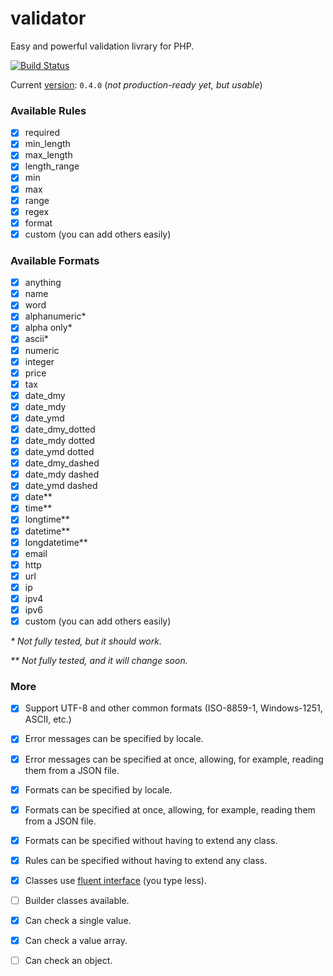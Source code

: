 # validator

Easy and powerful validation livrary for PHP.

[![Build Status](https://travis-ci.org/thiagodp/validator.svg?branch=master)](https://travis-ci.org/thiagodp/validator)

Current [version](http://semver.org/): `0.4.0` (_not production-ready yet, but usable_)

### Available Rules

- [x] required
- [x] min_length
- [x] max_length
- [x] length_range
- [x] min
- [x] max
- [x] range
- [x] regex
- [x] format
- [x] custom (you can add others easily)

### Available Formats

- [x] anything
- [x] name
- [x] word
- [x] alphanumeric*
- [x] alpha only*
- [x] ascii*
- [x] numeric
- [x] integer
- [x] price
- [x] tax
- [x] date_dmy
- [x] date_mdy
- [x] date_ymd
- [x] date_dmy_dotted
- [x] date_mdy dotted
- [x] date_ymd dotted
- [x] date_dmy_dashed
- [x] date_mdy dashed
- [x] date_ymd dashed
- [x] date**
- [x] time**
- [x] longtime**
- [x] datetime**
- [x] longdatetime**
- [x] email
- [x] http
- [x] url
- [x] ip
- [x] ipv4
- [x] ipv6
- [x] custom (you can add others easily)

_\* Not fully tested, but it should work._

_** Not fully tested, and it will change soon._

### More

- [x] Support UTF-8 and other common formats (ISO-8859-1, Windows-1251, ASCII, etc.)
- [x] Error messages can be specified by locale.
- [x] Error messages can be specified at once, allowing, for example, reading them from a JSON file.
- [x] Formats can be specified by locale.
- [x] Formats can be specified at once, allowing, for example, reading them from a JSON file.
- [x] Formats can be specified without having to extend any class.
- [x] Rules can be specified without having to extend any class.
- [x] Classes use [fluent interface](https://en.wikipedia.org/wiki/Fluent_interface) (you type less).
- [ ] Builder classes available.
- [x] Can check a single value.
- [x] Can check a value array.
- [ ] Can check an object.


